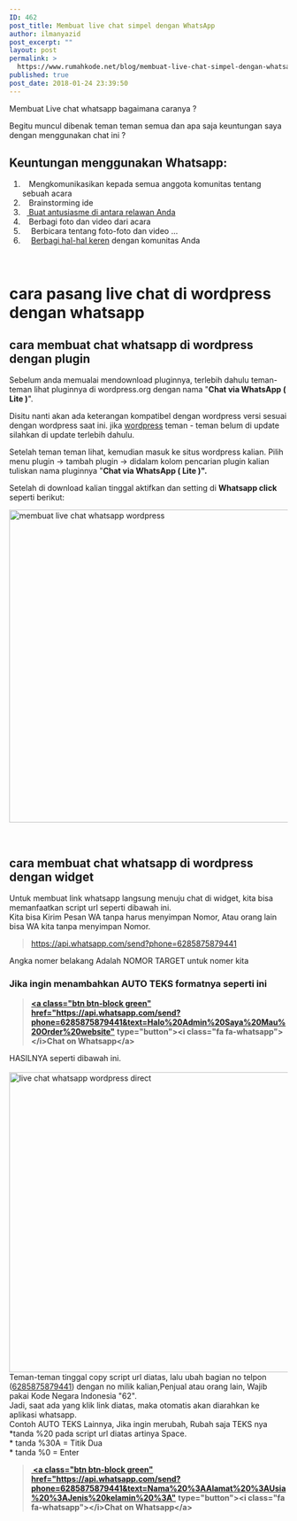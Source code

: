```yaml
---
ID: 462
post_title: Membuat live chat simpel dengan WhatsApp
author: ilmanyazid
post_excerpt: ""
layout: post
permalink: >
  https://www.rumahkode.net/blog/membuat-live-chat-simpel-dengan-whatsapp/
published: true
post_date: 2018-01-24 23:39:50
---
```

Membuat Live chat whatsapp bagaimana caranya ?

Begitu muncul dibenak teman teman semua dan apa saja keuntungan saya dengan menggunakan chat ini ?
<h2>Keuntungan menggunakan Whatsapp:</h2>
<ol>
 	<li>   Mengkomunikasikan kepada semua anggota komunitas tentang sebuah acara</li>
 	<li>   Brainstorming ide</li>
 	<li>  <a href="http://www.rumahkode.net/blog/whatsapp-dengan-fiture-baru/"> Buat antusiasme di antara relawan Anda</a></li>
 	<li>   Berbagi foto dan video dari acara</li>
 	<li>    Berbicara tentang foto-foto dan video …</li>
 	<li>    <a href="http://www.rumahkode.net/blog/membuat-live-chat-simpel-dengan-whatsapp/">Berbagi hal-hal keren</a> dengan komunitas Anda</li>
</ol>
&nbsp;
<h1><b>cara pasang</b> live chat <b>di wordpress dengan whatsapp</b></h1>
<h2><b>cara membuat</b> chat whatsapp <b>di wordpress dengan plugin</b></h2>
Sebelum anda memualai mendownload pluginnya, terlebih dahulu teman-teman lihat pluginnya di wordpress.org dengan nama "<strong>Chat via WhatsApp ( Lite )</strong>".

Disitu nanti akan ada keterangan kompatibel dengan wordpress versi sesuai dengan wordpress saat ini. jika <a href="http://www.rumahkode.net/">wordpress</a> teman - teman belum di update silahkan di update terlebih dahulu.

Setelah teman teman lihat, kemudian masuk ke situs wordpress kalian. Pilih menu plugin -&gt; tambah plugin -&gt; didalam kolom pencarian plugin kalian tuliskan nama pluginnya "<strong>Chat via WhatsApp ( Lite )".</strong>

Setelah di download kalian tinggal aktifkan dan setting di <strong>Whatsapp click </strong>seperti berikut:

<img class="aligncenter size-full wp-image-466" src="http://www.rumahkode.net/wp-content/uploads/2018/01/live-chat-whatsapp.jpg" alt="membuat live chat whatsapp wordpress" width="796" height="565" />

&nbsp;
<h2><b>cara membuat</b> chat whatsapp <b>di wordpress dengan widget</b></h2>
<div>Untuk membuat link whatsapp langsung menuju chat di widget, kita bisa memanfaatkan script url seperti dibawah ini.</div>
<div>Kita bisa Kirim Pesan WA tanpa harus menyimpan Nomor, Atau orang lain bisa WA kita tanpa menyimpan Nomor.</div>
<blockquote>
<div><a href="https://api.whatsapp.com/send?phone=6285875879441">https://api.whatsapp.com/send?phone=6285875879441</a></div></blockquote>
<div>Angka nomer belakang Adalah NOMOR TARGET untuk nomer kita</div>
<div></div>
<h3>Jika ingin menambahkan AUTO TEKS formatnya seperti ini</h3>
<blockquote>
<div><a href="https://api.whatsapp.com/send?phone=6285875879441&amp;text=Halo%20Admin%20Saya%20Mau%20Order%20website"><strong> &lt;a class="btn btn-block green" href="https://api.whatsapp.com/send?phone=6285875879441&amp;text=Halo%20Admin%20Saya%20Mau%20Order%20website"</strong></a>
<strong>type="button"&gt;&lt;i class="fa fa-whatsapp"&gt;&lt;/i&gt;Chat on Whatsapp&lt;/a&gt;</strong></div></blockquote>
<div>HASILNYA seperti dibawah ini.</div>
<div> <img class="aligncenter size-full wp-image-473" src="http://www.rumahkode.net/wp-content/uploads/2018/01/live-chat-whatsapp-wordpress-direct.jpg" alt="live chat whatsapp wordpress direct" width="1134" height="542" /></div>
<div><img src="https://nbudie.files.wordpress.com/2017/10/img_20171006_143958-873943707.jpg?w=470" width="0" height="0" /></div>
<div>Teman-teman tinggal copy script url diatas, lalu ubah bagian no telpon (<a href="https://api.whatsapp.com/send?phone=6285875879441">6285875879441</a>) dengan no milik kalian,Penjual atau orang lain, Wajib pakai Kode Negara Indonesia "62".</div>
<div></div>
<div>Jadi, saat ada yang klik link diatas, maka otomatis akan diarahkan ke aplikasi whatsapp.</div>
<div></div>
<div>Contoh AUTO TEKS Lainnya, Jika ingin merubah, Rubah saja TEKS nya</div>
<div>*tanda %20 pada script url diatas artinya Space.</div>
<div>* tanda %30A = Titik Dua</div>
<div>* tanda %0 = Enter</div>
<blockquote>
<div><strong><a href="https://api.whatsapp.com/send?phone=6285875879441&amp;text=Nama%20%3AAlamat%20%3AUsia%20%3AJenis%20kelamin%20%3A"><img src="https://nbudie.files.wordpress.com/2017/10/img_20171006_144056-1111175132.jpg?w=470" width="0" height="0" /> &lt;a class="btn btn-block green" href="https://api.whatsapp.com/send?phone=6285875879441&amp;text=Nama%20%3AAlamat%20%3AUsia%20%3AJenis%20kelamin%20%3A"</a></strong>
<strong>type="button"&gt;&lt;i class="fa fa-whatsapp"&gt;&lt;/i&gt;Chat on Whatsapp&lt;/a&gt;</strong></div></blockquote>
<div></div>